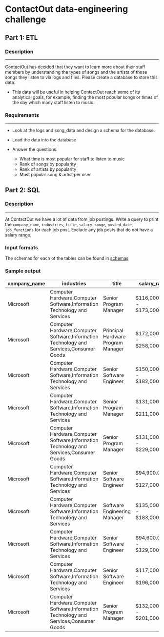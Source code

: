# ContactOut data-engineering challenge
## Part 1: ETL

### Description
---
ContactOut has decided that they want to learn more about their staff members by understanding the types of songs and the artists of those songs they listen to via logs and files. Please create a database to store this data.

* This data will be useful in helping ContactOut reach some of its analytical goals, for example, finding the most popular songs or times of the day which many staff listen to music.

### Requirements
---
* Look at the logs and song_data and design a schema for the database.

* Load the data into the database

* Answer the questions:
  - What time is most popular for staff to listen to music
  - Rank of songs by popularity
  - Rank of artists by popularity
  - Most popular song & artist per user

## Part 2: SQL

### Description
---
At ContactOut we have a lot of data from job postings. Write a query to print the `company_name`, `industries`, `title`, `salary_range`, `posted_date`, `job_functions` for each job post. Exclude any job posts that do not have a salary range.

### Input formats
The schemas  for each of the tables can be found in [schemas](./schemas)

### Sample output
| company_name | industries                                                                             | title                              | salary_range                    | posted_date | job_functions                             |
|--------------|----------------------------------------------------------------------------------------|------------------------------------|---------------------------------|-------------|-------------------------------------------|
| Microsoft    | Computer Hardware,Computer Software,Information Technology and Services                | Senior Program Manager             | $116,000.00/yr - $173,000.00/yr | 2021-08-24  | Information Technology,Project Management |
| Microsoft    | Computer Hardware,Computer Software,Information Technology and Services,Consumer Goods | Principal Hardware Program Manager | $172,000.00/yr - $258,000.00/yr | 2021-09-12  | Engineering                               |
| Microsoft    | Computer Hardware,Computer Software,Information Technology and Services                | Senior Software Engineer           | $150,000.00/yr - $182,000.00/yr | 2021-09-12  | Engineering,Information Technology        |
| Microsoft    | Computer Hardware,Computer Software,Information Technology and Services                | Senior Program Manager             | $131,000.00/yr - $211,000.00/yr | 2021-09-11  | Information Technology,Project Management |
| Microsoft    | Computer Hardware,Computer Software,Information Technology and Services,Consumer Goods | Senior Program Manager             | $131,000.00/yr - $229,000.00/yr | 2021-10-26  | Information Technology,Project Management |
| Microsoft    | Computer Hardware,Computer Software,Information Technology and Services                | Senior Software Engineer           | $94,900.00/yr - $127,000.00/yr  | 2021-09-12  | Engineering,Information Technology        |
| Microsoft    | Computer Hardware,Computer Software,Information Technology and Services                | Software Engineering Manager       | $135,000.00/yr - $183,000.00/yr | 2021-09-12  | Engineering,Information Technology        |
| Microsoft    | Computer Hardware,Computer Software,Information Technology and Services                | Senior Software Engineer           | $94,600.00/yr - $129,000.00/yr  | 2021-10-11  | Engineering,Information Technology        |
| Microsoft    | Computer Hardware,Computer Software,Information Technology and Services                | Senior Software Engineer           | $117,000.00/yr - $196,000.00/yr | 2021-09-07  | Engineering,Information Technology        |
| Microsoft    | Computer Hardware,Computer Software,Information Technology and Services,Consumer Goods | Senior Program Manager             | $132,000.00/yr - $201,000.00/yr | 2021-10-18  | Information Technology,Project Management |